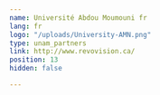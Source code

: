 ```yaml
---
name: Université Abdou Moumouni fr
lang: fr
logo: "/uploads/University-AMN.png"
type: unam_partners
link: http://www.revovision.ca/
position: 13
hidden: false

---
```


